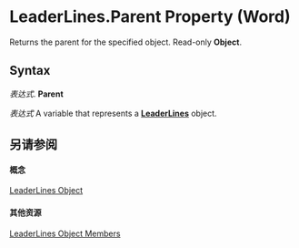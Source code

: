 
# LeaderLines.Parent Property (Word)

Returns the parent for the specified object. Read-only  **Object**.


## Syntax

 _表达式_. **Parent**

 _表达式_ A variable that represents a **[LeaderLines](ea8805d1-eec7-eaf6-1046-967e28d6bc56.md)** object.


## 另请参阅


#### 概念


[LeaderLines Object](ea8805d1-eec7-eaf6-1046-967e28d6bc56.md)
#### 其他资源


[LeaderLines Object Members](http://msdn.microsoft.com/library/4989972b-3640-d913-62ef-0850b86ea233%28Office.15%29.aspx)